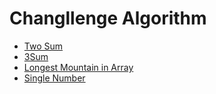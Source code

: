 # Changllenge Algorithm

- [Two Sum](two-sum)
- [3Sum](3sum)
- [Longest Mountain in Array](longest-mountain-in-array)
- [Single Number](single-number)
